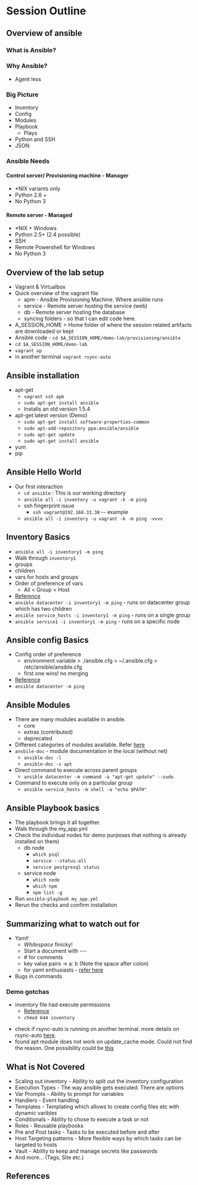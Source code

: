 # Session Outline

## Overview of ansible

### What is Ansible?

### Why Ansible?
* Agent less

### Big Picture
* Inventory
* Config
* Modules
* Playbook
  * Plays
* Python and SSH
* JSON

### Ansible Needs
#### Control server/ Provisioning machine - Manager
* \*NIX variants only
* Python 2.6 +
* No Python 3

#### Remote server - Managed
* \*NIX + Windows
* Python 2.5+ (2.4 possible)
* SSH
* Remote Powershell for Windows
* No Python 3

## Overview of the lab setup
  * Vagrant & Virtualbox
  * Quick overview of the vagrant file
    * apm - Ansible Provisioning Machine. Where ansible runs
    * service - Remote server hosting the service (web)
    * db - Remote server hosting the database
    * syncing folders - so that I can edit code here.
  * A_SESSION_HOME = Home folder of where the session related artifacts are downloaded or kept
  * Ansible code - `cd $A_SESSION_HOME/demo-lab/provisioning/ansible`
  * `cd $A_SESSION_HOME/demo-lab`
  * `vagrant up`
  * in another terminal `vagrant rsync-auto`

## Ansible installation
  * apt-get
    * `vagrant ssh apm`
    * `sudo apt-get install ansible`
    * Installs an old version 1.5.4
  * apt-get latest version (Demo)
    * `sudo apt-get install software-properties-common`
    * `sudo apt-add-repository ppa:ansible/ansible`
    * `sudo apt-get update`
    * `sudo apt-get install ansible`
  * yum
  * pip

## Ansible Hello World
  * Our first interaction
    * `cd ansible` : This is our working directory
    * `ansible all -i inventory -u vagrant -k -m ping`
    * ssh fingerprint issue
      * `ssh vagrant@192.168.33.30` -- example
    * `ansible all -i inventory -u vagrant -k -m ping -vvvv`

## Inventory Basics
* `ansible all -i inventory1 -m ping`
* Walk through `inventory1`
* groups
* children
* vars for hosts and groups
* Order of preference of vars
  * All < Group < Host
* [Reference](http://docs.ansible.com/ansible/intro_inventory.html)
* `ansible datacenter -i inventory1 -m ping` - runs on datacenter group which has two children
* `ansible service_hosts -i inventory1 -m ping` - runs on a single group
* `ansible service1 -i inventory1 -m ping` - runs on a specific node

## Ansible config Basics
* Config order of preference
  * environment variable > ./ansible.cfg > ~/.ansible.cfg > /etc/ansible/ansible.cfg
  * first one wins! no merging
* [Reference](http://docs.ansible.com/ansible/intro_configuration.html)
* `ansible datacenter -m ping`

## Ansible Modules
* There are many modules available in ansible.
  * core
  * extras (contributed)
  * deprecated
* Different categories of modules available. Refer [here](http://docs.ansible.com/ansible/modules_by_category.html)
* `ansbile-doc` - module documentation in the local (without net)
  * `ansible-doc -l`
  * `ansible-doc -s apt`
* Direct command to execute across parent groups
  * `ansible datacenter -m command -a "apt-get update" --sudo`
* Command to execute only on a particular group
  * `ansible service_hosts -m shell -a "echo $PATH"`

## Ansible Playbook basics
* The playbook brings it all together.
* Walk through the my_app.yml
* Check the individual nodes for demo purposes that nothing is already installed on them)
  * db node
    * `which psql`
    * `service --status-all`
    * `service postgresql status`
  * service node
    * `which node`
    * `which npm`
    * `npm list -g`
* Run `ansible-playbook my_app.yml`
* Rerun the checks and confirm installation

## Summarizing what to watch out for
* Yaml!
  * _Whitespace_ finicky!
  * Start a document with ---
  * \# for comments
  * key value pairs -> a: b  (Note the space after colon)
  * for yaml enthusiasts - [refer here](http://www.yaml.org/refcard.html)
* Bugs in commands

### Demo gotchas
* inventory file had execute permissions
  * [Reference](http://stackoverflow.com/questions/18385925/error-when-running-ansible-playbook)
  * `chmod 644 inventory`
<!-- * apm - needed sshpass
  * `sudo apt-get install sshpass` -->

* check if rsync-auto is running on another terminal. more details on rsync-auto [here](https://www.vagrantup.com/docs/cli/rsync-auto.html).
* found apt module does not work on update_cache mode. Could not find the reason. One possibility could be [this](https://github.com/ansible/ansible-modules-core/issues/1497)

## What is Not Covered
* Scaling out inventory - Ability to split out the inventory configuration
* Execution Types - The way ansible gets executed. There are options
* Var Prompts - Ability to prompt for variables
* Handlers - Event handling
* Templates - Templating which allows to create config files etc with dynamic varibles
* Conditionals - Ability to chose to execute a task or not
* Roles - Reusable playbooks
* Pre and Post tasks - Tasks to be executed before and after
* Host Targeting patterns - More flexible ways by which tasks can be targeted to hosts
* Vault - Ability to keep and manage secrets like passwords
* And more... (Tags, Site etc.)


## References
